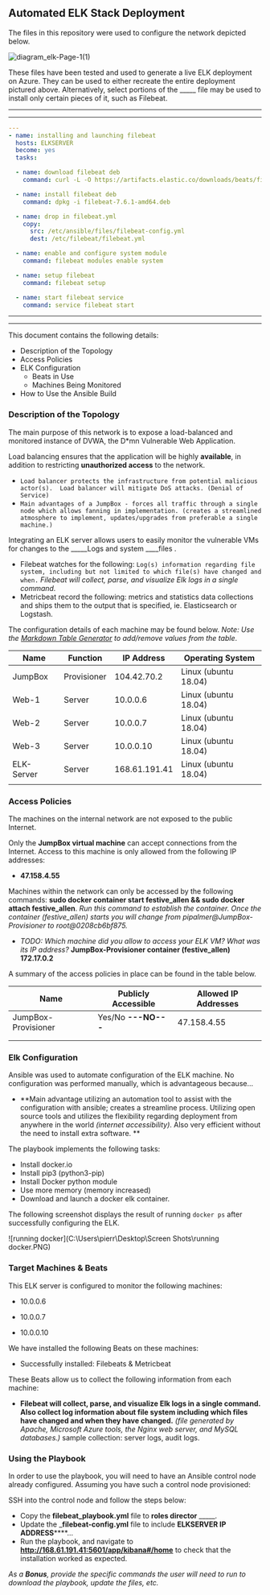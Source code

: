 ## Automated ELK Stack Deployment

The files in this repository were used to configure the network depicted below.

![diagram_elk-Page-1(1)](cloud-sec-/Diagrams/diagram_elk-Page-1(1).png)   

These files have been tested and used to generate a live ELK deployment on Azure. They can be used to either recreate the entire deployment pictured above. Alternatively, select portions of the _____ file may be used to install only certain pieces of it, such as Filebeat.

---
---

```yml
---
- name: installing and launching filebeat
  hosts: ELKSERVER
  become: yes
  tasks:

  - name: download filebeat deb
    command: curl -L -O https://artifacts.elastic.co/downloads/beats/filebeat/filebeat-7.6.1-amd64.deb

  - name: install filebeat deb
    command: dpkg -i filebeat-7.6.1-amd64.deb

  - name: drop in filebeat.yml
    copy:
      src: /etc/ansible/files/filebeat-config.yml
      dest: /etc/filebeat/filebeat.yml

  - name: enable and configure system module
    command: filebeat modules enable system

  - name: setup filebeat
    command: filebeat setup

  - name: start filebeat service
    command: service filebeat start
```

---


---
This document contains the following details:
- Description of the Topology
- Access Policies
- ELK Configuration
  - Beats in Use
  - Machines Being Monitored
- How to Use the Ansible Build


### Description of the Topology

The main purpose of this network is to expose a load-balanced and monitored instance of DVWA, the D*mn Vulnerable Web Application.

Load balancing ensures that the application will be highly  **available**, in addition to restricting **unauthorized access** to the network.
- ``Load balancer protects the infrastructure from potential malicious actor(s).  Load balancer will mitigate DoS attacks. (Denial of Service)``    
- ``Main advantages of a JumpBox - forces all traffic through a single node which allows fanning in implementation. (creates a streamlined atmosphere to implement, updates/upgrades from preferable a single machine.)`` 

Integrating an ELK server allows users to easily monitor the vulnerable VMs for changes to the _____Logs and system ____files .
- Filebeat watches for the following: ``Log(s) information regarding file system, including but not limited to which file(s) have changed and when.`` *Filebeat will collect, parse, and visualize Elk logs in a single command.*
- Metricbeat record the following:  metrics and statistics data collections and ships them to the output that is specified, ie. Elasticsearch or Logstash. 

The configuration details of each machine may be found below.
_Note: Use the [Markdown Table Generator](http://www.tablesgenerator.com/markdown_tables) to add/remove values from the table_.

| Name       | Function    | IP Address    | Operating System     |
| ---------- | ----------- | ------------- | -------------------- |
| JumpBox    | Provisioner | 104.42.70.2   | Linux (ubuntu 18.04) |
| Web-1      | Server      | 10.0.0.6      | Linux (ubuntu 18.04) |
| Web-2      | Server      | 10.0.0.7      | Linux (ubuntu 18.04) |
| Web-3      | Server      | 10.0.0.10     | Linux (ubuntu 18.04) |
| ELK-Server | Server      | 168.61.191.41 | Linux (ubuntu 18.04) |
|            |             |               |                      |

### Access Policies

The machines on the internal network are not exposed to the public Internet. 

Only the **JumpBox virtual machine** can accept connections from the Internet. Access to this machine is only allowed from the following IP addresses:
- **47.158.4.55**

Machines within the network can only be accessed by the following commands: **sudo docker container start festive_allen && sudo docker attach festive_allen**.  *Run this command to establish the container.  Once the container (festive_allen) starts you will change from pipalmer@JumpBox-Provisioner to root@0208cb6bf875.*
- _TODO: Which machine did you allow to access your ELK VM? What was its IP address?_  **JumpBox-Provisioner container (festive_allen) 172.17.0.2**

A summary of the access policies in place can be found in the table below.

| Name                | Publicly Accessible   | Allowed IP Addresses |
| ------------------- | --------------------- | -------------------- |
| JumpBox-Provisioner | Yes/No   **---NO---** | 47.158.4.55          |
|                     |                       |                      |
|                     |                       |                      |

### Elk Configuration

Ansible was used to automate configuration of the ELK machine. No configuration was performed manually, which is advantageous because...
- **Main advantage utilizing an automation tool to assist with the  configuration with ansible; creates a streamline process.  Utilizing open source tools and utilizes the flexibility regarding deployment from anywhere in the world *(internet accessibility)*.  Also very efficient without the need to install extra software.     **

The playbook implements the following tasks:
- Install docker.io
- Install pip3 (python3-pip)
- Install Docker python module
- Use more memory (memory increased)
- Download and launch a docker elk container.

The following screenshot displays the result of running `docker ps` after successfully configuring the ELK.

![running docker](C:\Users\pierr\Desktop\Screen Shots\running docker.PNG)

### Target Machines & Beats
This ELK server is configured to monitor the following machines:

- 10.0.0.6

- 10.0.0.7

- 10.0.0.10

  

We have installed the following Beats on these machines:
- Successfully installed: Filebeats & Metricbeat

These Beats allow us to collect the following information from each machine:
- **Filebeat will collect, parse, and visualize Elk logs in a single command.  Also collect log information about file system including which files have changed and when they have changed.** *(file generated by Apache, Microsoft Azure tools, the Nginx web server, and MySQL databases.)*  sample collection: server logs, audit logs.

  

### Using the Playbook
In order to use the playbook, you will need to have an Ansible control node already configured. Assuming you have such a control node provisioned: 

SSH into the control node and follow the steps below:
- Copy the **filebeat_playbook.yml** file to **roles director** _____.
- Update the _**filebeat-config.yml** file to include **ELKSERVER IP ADDRESS******...
- Run the playbook, and navigate to **http://168.61.191.41:5601/app/kibana#/home** to check that the installation worked as expected.

_As a **Bonus**, provide the specific commands the user will need to run to download the playbook, update the files, etc._
